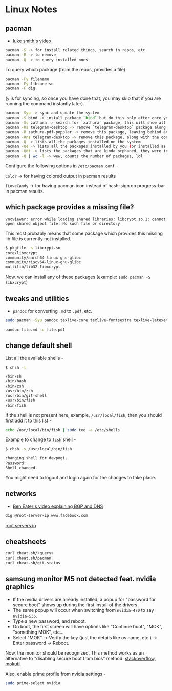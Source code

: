 # Linux Notes


## pacman

- [luke smith's video](https://www.youtube.com/watch?v=-dEuXTMzRKs)

```bash
pacman -S -> for install related things, search in repos, etc.
pacman -R -> to remove
pacman -Q -> to query installed ones
```

To query which package (from the repos, provides a file)

```bash
pacman -Fy filename
pacman -Fy libsane.so
pacman -F dig
```

(`y` is for syncing, so once you have done that, you may skip that if you are running the command instantly later).

```bash
pacman -Syu -> sync and update the system
pacman -S bind -> install package `bind` but do this only after once you have synced and updated recently
pacman -Ss zathura -> search for `zathura` package, this will show all the packages having zathura in their name or description
pacman -Rs telegram-desktop -> remove `telegram-desktop` package along with its dependencies.
pacman -R zathura-pdf-poppler -> remove this package, leaving behind any dependencies that it might have.
pacman -Rns telegram-desktop -> remove this package, along with the conf files and dependencies.
pacman -Q -> lists all the packages installed on the system
pacman -Qe -> lists all the packages installed by you (or installed as a dep of a program that you installed)
pacman -Qdt -> lists the packages that are kinda orphaned, they were installed as a dep by another program but the another program no longer exists and so they are not needed by any other program and so they can be removed.
pacman -Q | wc -l -> wew, counts the number of packages, lol
```

Configure the following options in `/etc/pacman.conf` -

`Color` -> for having colored output in pacman results  

`ILoveCandy` -> for having pacman icon instead of hash-sign on progress-bar in pacman results.


## which package provides a missing file?

```plaintext
vncviewer: error while loading shared libraries: libcrypt.so.1: cannot open shared object file: No such file or directory
```

This most probably means that some package which provides this missing lib file is currently not installed.

```bash
$ pkgfile -s libcrypt.so                                                 
core/libxcrypt
community/aarch64-linux-gnu-glibc
community/riscv64-linux-gnu-glibc
multilib/lib32-libxcrypt
```

Now, we can install any of these packages (example: `sudo pacman -S libxcrypt`)


## tweaks and utilities

- `pandoc` for converting `.md` to `.pdf`, etc.

```bash
sudo pacman -Syu pandoc texlive-core texlive-fontsextra texlive-latexextra

pandoc file.md -o file.pdf
```

## change default shell

List all the available shells -  

```bash
$ chsh -l

/bin/sh
/bin/bash
/bin/zsh
/usr/bin/zsh
/usr/bin/git-shell
/usr/bin/fish
/bin/fish
```

If the shell is not present here, example, `/usr/local/fish`, then you should first add it to this list -  

```bash
echo /usr/local/bin/fish | sudo tee -a /etc/shells
```

Example to change to `fish` shell -   

```bash
$ chsh -s /usr/local/bin/fish

changing shell for devpogi.
Password: 
Shell changed.
```

You might need to logout and login again for the changes to take place.


## networks


- [Ben Eater's video explaining BGP and DNS](https://www.youtube.com/watch?v=-wMU8vmfaYo)

```bash
dig @root-server-ip www.facebook.com
```

[root servers ip](https://www.iana.org/domains/root/servers)


## cheatsheets

```bash
curl cheat.sh/<query>
curl cheat.sh/pacman
curl cheat.sh/git-status
```

## samsung monitor M5 not detected feat. nvidia graphics

- If the nvidia drivers are already installed, a popup for "password for secure boot" shows up during the first install of the drivers.
- The same popup will occur when switching from `nvidia-470` to say `nvidia-535`.
- Type a new password, and reboot. 
- On boot, the first screen will have options like "Continue boot", "MOK", "something MOK", etc...
- Select "MOK" -> Verify the key (just the details like os name, etc.) -> Enter password -> Reboot.

Now, the monitor should be recognized. This method works as an alternative to "disabling secure boot from bios" method. [stackoverflow, mokutil](https://askubuntu.com/questions/762254/why-do-i-get-required-key-not-available-when-install-3rd-party-kernel-modules/762255#762255)

Also, enable prime profile from nvidia settings -   

```bash
sudo prime-select nvidia
```
